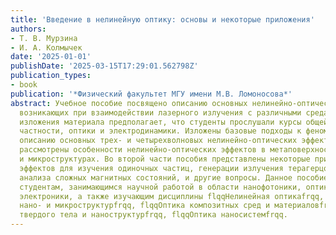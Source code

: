 ```yaml
---
title: 'Введение в нелинейную оптику: основы и некоторые приложения'
authors:
- Т. В. Мурзина
- И. А. Колмычек
date: '2025-01-01'
publishDate: '2025-03-15T17:29:01.562798Z'
publication_types:
- book
publication: '*Физический факультет МГУ имени М.В. Ломоносова*'
abstract: Учебное пособие посвящено описанию основных нелинейно-оптических явлений,
  возникающих при взаимодействии лазерного излучения с различными средами. Уровень
  изложения материала предполагает, что студенты прослушали курсы общей физики, в
  частности, оптики и электродинамики. Изложены базовые подходы к феноменологическому
  описанию основных трех- и четырехволновых нелинейно-оптических эффектов. Кратко
  рассмотрены особенности нелинейно-оптических эффектов в метаповерхностях, нано-
  и микроструктурах. Во второй части пособия представлены некоторые приложения нелинейно-оптических
  эффектов для изучения одиночных частиц, генерации излучения терагерцового диапазона,
  анализа сложных магнитных состояний, и другие вопросы. Данное пособие будет полезно
  студентам, занимающимся научной работой в области нанофотоники, оптики и квантовой
  электроники, а также изучающим дисциплины flqqНелинейная оптикаfrqq, flqqОптика
  нано- и микроструктурfrqq, flqqОптика композитных сред и материаловfrqq, flqqОптика
  твердого тела и наноструктурfrqq, flqqОптика наносистемfrqq.
---
```

